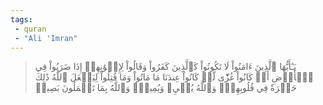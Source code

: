 ```yaml
---
tags: 
 - quran 
 - "Ali 'Imran"
---
```


> يَـٰٓأَيُّهَا ٱلَّذِينَ ءَامَنُواْ لَا تَكُونُواْ كَٱلَّذِينَ كَفَرُواْ وَقَالُواْ لِإِخۡوَٰنِهِمۡ إِذَا ضَرَبُواْ فِي ٱلۡأَرۡضِ أَوۡ كَانُواْ غُزّٗى لَّوۡ كَانُواْ عِندَنَا مَا مَاتُواْ وَمَا قُتِلُواْ لِيَجۡعَلَ ٱللَّهُ ذَٰلِكَ حَسۡرَةٗ فِي قُلُوبِهِمۡۗ وَٱللَّهُ يُحۡيِۦ وَيُمِيتُۗ وَٱللَّهُ بِمَا تَعۡمَلُونَ بَصِيرٞ
